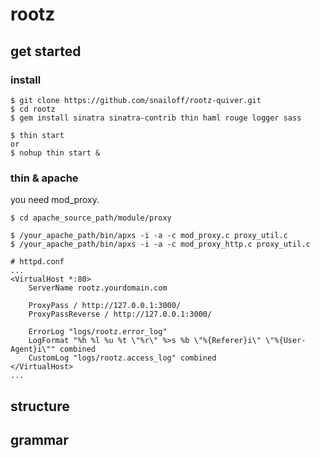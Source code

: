 # rootz


## get started
### install
```
$ git clone https://github.com/snailoff/rootz-quiver.git
$ cd rootz
$ gem install sinatra sinatra-contrib thin haml rouge logger sass

$ thin start
or
$ nohup thin start &

```

### thin & apache

you need mod_proxy.

```
$ cd apache_source_path/module/proxy

$ /your_apache_path/bin/apxs -i -a -c mod_proxy.c proxy_util.c
$ /your_apache_path/bin/apxs -i -a -c mod_proxy_http.c proxy_util.c
```

```
# httpd.conf
...
<VirtualHost *:80>
    ServerName rootz.yourdomain.com

    ProxyPass / http://127.0.0.1:3000/
    ProxyPassReverse / http://127.0.0.1:3000/

    ErrorLog "logs/rootz.error_log"
    LogFormat "%h %l %u %t \"%r\" %>s %b \"%{Referer}i\" \"%{User-Agent}i\"" combined
    CustomLog "logs/rootz.access_log" combined
</VirtualHost>
...
```

## structure
## grammar

